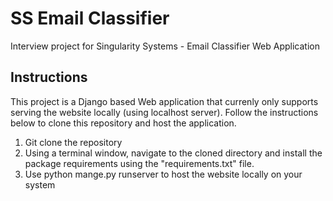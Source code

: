 # SS Email Classifier
Interview project for Singularity Systems - Email Classifier Web Application 

## Instructions 

This project is a Django based Web application that currenly only supports serving the website locally (using localhost server). Follow the instructions below to clone this repository and host the application.

1. Git clone the repository 
2. Using a terminal window, navigate to the cloned directory and install the package requirements using the "requirements.txt" file. 
3. Use python mange.py runserver to host the website locally on your system
